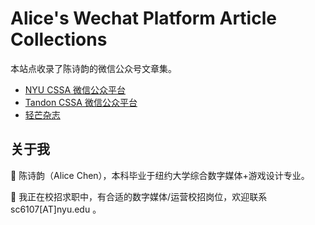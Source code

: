 # Alice's Wechat Platform Article Collections

本站点收录了陈诗韵的微信公众号文章集。

* [NYU CSSA 微信公众平台](nyucssa)
* [Tandon CSSA 微信公众平台](NYUTandonCSSA)
* [轻芒杂志](qingmangzazhi)

## 关于我

:girl: 陈诗韵（Alice Chen），本科毕业于纽约大学综合数字媒体+游戏设计专业。

:loudspeaker: 我正在校招求职中，有合适的数字媒体/运营校招岗位，欢迎联系 sc6107[AT]nyu.edu 。

